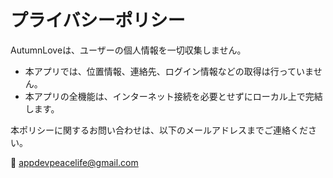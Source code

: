 # プライバシーポリシー

AutumnLoveは、ユーザーの個人情報を一切収集しません。

- 本アプリでは、位置情報、連絡先、ログイン情報などの取得は行っていません。
- 本アプリの全機能は、インターネット接続を必要とせずにローカル上で完結します。

本ポリシーに関するお問い合わせは、以下のメールアドレスまでご連絡ください。

📧 appdevpeacelife@gmail.com
